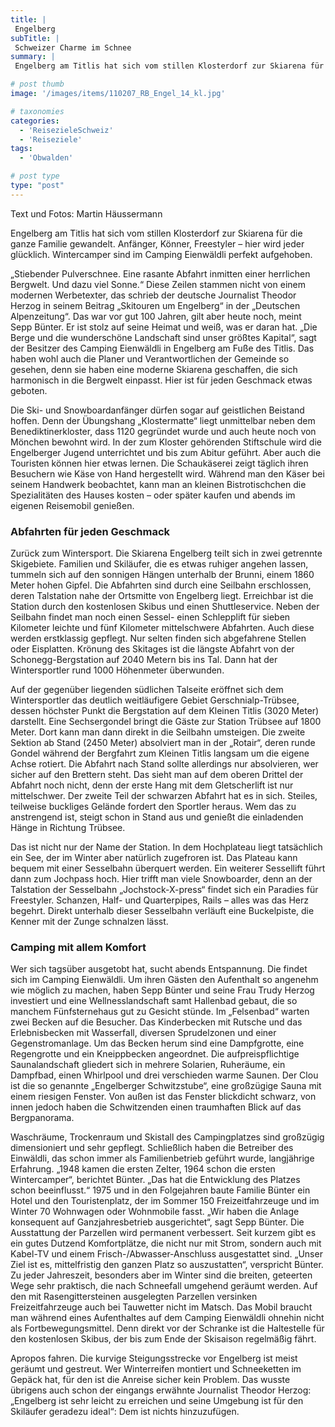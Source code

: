 ```yaml
---
title: |
 Engelberg
subTitle: |
 Schweizer Charme im Schnee
summary: |
 Engelberg am Titlis hat sich vom stillen Klosterdorf zur Skiarena für die ganze Familie gewandelt. Anfänger, Könner, Freestyler – hier wird jeder glücklich. Wintercamper sind im Camping Eienwäldli perfekt aufgehoben. „Stiebender Pulverschnee. Eine rasante Abfahrt inmitten einer herrlichen Bergwelt.

# post thumb
image: '/images/items/110207_RB_Engel_14_kl.jpg'

# taxonomies
categories: 
  - 'ReisezieleSchweiz'
  - 'Reiseziele'
tags:
  - 'Obwalden'

# post type
type: "post"
---
```


Text und Fotos: Martin Häussermann 

Engelberg am Titlis hat sich vom stillen Klosterdorf zur Skiarena für die ganze Familie gewandelt. Anfänger, Könner, Freestyler – hier wird jeder glücklich. Wintercamper sind im Camping Eienwäldli perfekt aufgehoben.  

 „Stiebender Pulverschnee. Eine rasante Abfahrt inmitten einer herrlichen Bergwelt. Und dazu viel Sonne.“ Diese Zeilen stammen nicht von einem modernen Werbetexter, das schrieb der deutsche Journalist Theodor Herzog in seinem Beitrag „Skitouren um Engelberg“ in der „Deutschen Alpenzeitung“. Das war vor gut 100 Jahren, gilt aber heute noch, meint Sepp Bünter. Er ist stolz auf seine Heimat und weiß, was er daran hat. „Die Berge und die wunderschöne Landschaft sind unser größtes Kapital“, sagt der Besitzer des Camping Eienwäldli in Engelberg am Fuße des Titlis. Das haben wohl auch die Planer und Verantwortlichen der Gemeinde so gesehen, denn sie haben eine moderne Skiarena geschaffen, die sich harmonisch in die Bergwelt einpasst. Hier ist für jeden Geschmack etwas geboten.  

 Die Ski- und Snowboardanfänger dürfen sogar auf geistlichen Beistand hoffen. Denn der Übungshang „Klostermatte“ liegt unmittelbar neben dem Benediktinerkloster, dass 1120 gegründet wurde und auch heute noch von Mönchen bewohnt wird. In der zum Kloster gehörenden Stiftschule wird die Engelberger Jugend unterrichtet und bis zum Abitur geführt. Aber auch die Touristen können hier etwas lernen. Die Schaukäserei zeigt täglich ihren Besuchern wie Käse von Hand hergestellt wird. Während man den Käser bei seinem Handwerk beobachtet, kann man an kleinen Bistrotischchen die Spezialitäten des Hauses kosten – oder später kaufen und abends im eigenen Reisemobil genießen.  

### Abfahrten für jeden Geschmack

Zurück zum Wintersport. Die Skiarena Engelberg teilt sich in zwei getrennte Skigebiete. Familien und Skiläufer, die es etwas ruhiger angehen lassen, tummeln sich auf den sonnigen Hängen unterhalb der Brunni, einem 1860 Meter hohen Gipfel. Die Abfahrten sind durch eine Seilbahn erschlossen, deren Talstation nahe der Ortsmitte von Engelberg liegt. Erreichbar ist die Station durch den kostenlosen Skibus und einen Shuttleservice. Neben der Seilbahn findet man noch einen Sessel- einen Schlepplift für sieben Kilometer leichte und fünf Kilometer mittelschwere Abfahrten. Auch diese werden erstklassig gepflegt. Nur selten finden sich abgefahrene Stellen oder Eisplatten. Krönung des Skitages ist die längste Abfahrt von der Schonegg-Bergstation auf 2040 Metern bis ins Tal. Dann hat der Wintersportler rund 1000 Höhenmeter überwunden.  

 Auf der gegenüber liegenden südlichen Talseite eröffnet sich dem Wintersportler das deutlich weitläufigere Gebiet Gerschnialp-Trübsee, dessen höchster Punkt die Bergstation auf dem Kleinen Titlis (3020 Meter) darstellt. Eine Sechsergondel bringt die Gäste zur Station Trübsee auf 1800 Meter. Dort kann man dann direkt in die Seilbahn umsteigen. Die zweite Sektion ab Stand (2450 Meter) absolviert man in der „Rotair“, deren runde Gondel während der Bergfahrt zum Kleinen Titlis langsam um die eigene Achse rotiert. Die Abfahrt nach Stand sollte allerdings nur absolvieren, wer sicher auf den Brettern steht. Das sieht man auf dem oberen Drittel der Abfahrt noch nicht, denn der erste Hang mit dem Gletscherlift ist nur mittelschwer. Der zweite Teil der schwarzen Abfahrt hat es in sich. Steiles, teilweise buckliges Gelände fordert den Sportler heraus. Wem das zu anstrengend ist, steigt schon in Stand aus und genießt die einladenden Hänge in Richtung Trübsee.  

 Das ist nicht nur der Name der Station. In dem Hochplateau liegt tatsächlich ein See, der im Winter aber natürlich zugefroren ist. Das Plateau kann bequem mit einer Sesselbahn überquert werden. Ein weiterer Sessellift führt dann zum Jochpass hoch. Hier trifft man viele Snowboarder, denn an der Talstation der Sesselbahn „Jochstock-X-press“ findet sich ein Paradies für Freestyler. Schanzen, Half- und Quarterpipes, Rails – alles was das Herz begehrt. Direkt unterhalb dieser Sesselbahn verläuft eine Buckelpiste, die Kenner mit der Zunge schnalzen lässt.  

### Camping mit allem Komfort

Wer sich tagsüber ausgetobt hat, sucht abends Entspannung. Die findet sich im Camping Eienwäldli. Um ihren Gästen den Aufenthalt so angenehm wie möglich zu machen, haben Sepp Bünter und seine Frau Trudy Herzog investiert und eine Wellnesslandschaft samt Hallenbad gebaut, die so manchem Fünfsternehaus gut zu Gesicht stünde. Im „Felsenbad“ warten zwei Becken auf die Besucher. Das Kinderbecken mit Rutsche und das Erlebnisbecken mit Wasserfall, diversen Sprudelzonen und einer Gegenstromanlage. Um das Becken herum sind eine Dampfgrotte, eine Regengrotte und ein Kneippbecken angeordnet. Die aufpreispflichtige Saunalandschaft gliedert sich in mehrere Solarien, Ruheräume, ein Dampfbad, einen Whirlpool und drei verschieden warme Saunen. Der Clou ist die so genannte „Engelberger Schwitzstube“, eine großzügige Sauna mit einem riesigen Fenster. Von außen ist das Fenster blickdicht schwarz, von innen jedoch haben die Schwitzenden einen traumhaften Blick auf das Bergpanorama.  

 Waschräume, Trockenraum und Skistall des Campingplatzes sind großzügig dimensioniert und sehr gepflegt. Schließlich haben die Betreiber des Einwäldli, das schon immer als Familienbetrieb geführt wurde, langjährige Erfahrung. „1948 kamen die ersten Zelter, 1964 schon die ersten Wintercamper“, berichtet Bünter. „Das hat die Entwicklung des Platzes schon beeinflusst.“ 1975 und in den Folgejahren baute Familie Bünter ein Hotel und den Touristenplatz, der im Sommer 150 Freizeitfahrzeuge und im Winter 70 Wohnwagen oder Wohnmobile fasst. „Wir haben die Anlage konsequent auf Ganzjahresbetrieb ausgerichtet“, sagt Sepp Bünter. Die Ausstattung der Parzellen wird permanent verbessert. Seit kurzem gibt es ein gutes Dutzend Komfortplätze, die nicht nur mit Strom, sondern auch mit Kabel-TV und einem Frisch-/Abwasser-Anschluss ausgestattet sind. „Unser Ziel ist es, mittelfristig den ganzen Platz so auszustatten“, verspricht Bünter. Zu jeder Jahreszeit, besonders aber im Winter sind die breiten, geteerten Wege sehr praktisch, die nach Schneefall umgehend geräumt werden. Auf den mit Rasengittersteinen ausgelegten Parzellen versinken Freizeitfahrzeuge auch bei Tauwetter nicht im Matsch. Das Mobil braucht man während eines Aufenthaltes auf dem Camping Eienwäldli ohnehin nicht als Fortbewegungsmittel. Denn direkt vor der Schranke ist die Haltestelle für den kostenlosen Skibus, der bis zum Ende der Skisaison regelmäßig fährt.  

 Apropos fahren. Die kurvige Steigungsstrecke vor Engelberg ist meist geräumt und gestreut. Wer Winterreifen montiert und Schneeketten im Gepäck hat, für den ist die Anreise sicher kein Problem. Das wusste übrigens auch schon der eingangs erwähnte Journalist Theodor Herzog: „Engelberg ist sehr leicht zu erreichen und seine Umgebung ist für den Skiläufer geradezu ideal“: Dem ist nichts hinzuzufügen.  